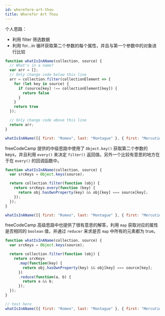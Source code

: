 ```yaml
---
id: wherefore-art-thou
title: Wherefor Art Thou
---
```


个人思路：

- 利用 filter 筛选数据
- 利用 for...in 循环获取第二个参数的每个属性，并且与第一个参数中的对象进行比较

```js
function whatIsInAName(collection, source) {
  // What's in a name?
  var arr = [];
  // Only change code below this line
  arr = collection.filter(collectionElement => {
    for (let key in source) {
      if (source[key] !== collectionElement[key]) {
        return false
      }
    }
    return true
  });

  // Only change code above this line
  return arr;
}

whatIsInAName([{ first: "Romeo", last: "Montague" }, { first: "Mercutio", last: null }, { first: "Tybalt", last: "Capulet" }], { last: "Capulet" });
```

freeCodeCamp 提供的中级思路中使用了 `Object.key()` 获取第二个参数的 keys，并且利用 `every()` 来决定 `filter()` 返回值。另外一个比较有意思的地方在于在 `every()` 的回调函数中。

```js
function whatIsInAName(collection, source) {
  var srcKeys = Object.keys(source);

  return collection.filter(function (obj) {
    return srcKeys.every(function (key) {
      return obj.hasOwnProperty(key) && obj[key] === source[key];
    });
  });
}

whatIsInAName([{ first: "Romeo", last: "Montague" }, { first: "Mercutio", last: null }, { first: "Tybalt", last: "Capulet" }], { last: "Capulet" });
```

freeCodeCamp 高级思路中也提供了很有意思的解答，利用 `map` 获取对应的属性是否相同的 `boolean` 值，并通过 `reducer` 来求是否 `map` 中所有的元素都为 true。

```js
function whatIsInAName(collection, source) {
  var srcKeys = Object.keys(source);

  return collection.filter(function (obj) {
    return srcKeys
      .map(function(key) {
        return obj.hasOwnProperty(key) && obj[key] === source[key];
      })
      .reduce(function(a, b) {
        return a && b;
      });
  });
}

// test here
whatIsInAName([{ first: "Romeo", last: "Montague" }, { first: "Mercutio", last: null }, { first: "Tybalt", last: "Capulet" }], { last: "Capulet" });
```
